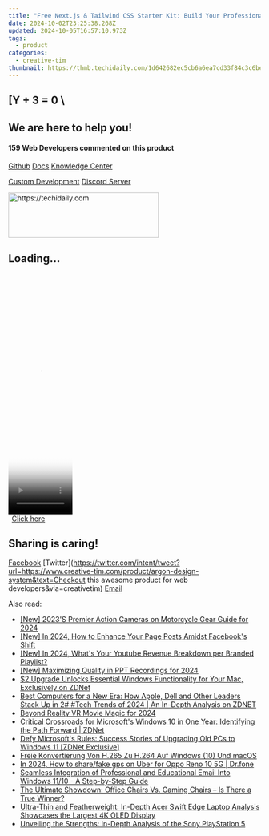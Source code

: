 ```yaml
---
title: "Free Next.js & Tailwind CSS Starter Kit: Build Your Professional Portfolio with Ease"
date: 2024-10-02T23:25:38.268Z
updated: 2024-10-05T16:57:10.973Z
tags:
  - product
categories:
  - creative-tim
thumbnail: https://thmb.techidaily.com/1d642682ec5cb6a6ea7cd33f84c3c6bed241d468dfb7fb68a3c7508632db1da6.jpg
---
```


## \[Y + 3 = 0 \

## We are here to help you!

#### 159 Web Developers commented on this product

[Github](https://github.com/creativetimofficial/argon-design-system) [Docs](https://tools.techidaily.com/creative-tim/products/) [Knowledge Center](https://tools.techidaily.com/creative-tim/products/) 

[Custom Development](https://tools.techidaily.com/creative-tim/products/) [Discord Server](https://discord.com/invite/FhCJCaHdQa) 

<!-- affiliate ads begin -->
<a href="https://laganoo.pxf.io/c/5597632/1528681/16446" target="_top" id="1528681">
  <img src="//a.impactradius-go.com/display-ad/16446-1528681" border="0" alt="https://techidaily.com" width="300" height="90"/>
</a>
<img height="0" width="0" src="https://laganoo.pxf.io/i/5597632/1528681/16446" style="position:absolute;visibility:hidden;" border="0" />
<!-- affiliate ads end -->

## Loading...

<!-- affiliate ads begin -->
<span id="1977020">
					<video width="128" height="480" style="cursor:pointer"
           poster="//a.impactradius-go.com/display-clicktoplayimage/1977020.png"
           onclick="if(!this.playClicked){this.play();this.setAttribute('controls',true);this.playClicked=true;}">
	   <source src="//a.impactradius-go.com/display-ad/22993-1977020">
	   <img src="//a.impactradius-go.com/display-clicktoplayimage/1977020.png" style="border: none; height: 100%; width: 100%; object-fit: contain">
	</video>
	<div style="width:80px;text-align:center"><a href="javascript:window.open(decodeURIComponent('https%3A%2F%2Fhomestyler.sjv.io%2Fc%2F5597632%2F1977020%2F22993'), '_blank');void(0);">Click here</a></div>
</span>
<img height="0" width="0" src="https://imp.pxf.io/i/5597632/1977020/22993" style="position:absolute;visibility:hidden;" border="0" />
<!-- affiliate ads end -->

## Sharing is caring!

[Facebook](https://www.facebook.com/sharer/sharer.php?u=https://www.creative-tim.com/product/argon-design-system?src=sdkpreparse) [Twitter](https://twitter.com/intent/tweet?url=https://www.creative-tim.com/product/argon-design-system&text=Checkout this awesome product for web developers&via=creativetim) [Email](https://tools.techidaily.com/creative-tim/products/)

<ins class="adsbygoogle"
     style="display:block"
     data-ad-format="autorelaxed"
     data-ad-client="ca-pub-7571918770474297"
     data-ad-slot="1223367746"></ins>

<ins class="adsbygoogle"
     style="display:block"
     data-ad-client="ca-pub-7571918770474297"
     data-ad-slot="8358498916"
     data-ad-format="auto"
     data-full-width-responsive="true"></ins>

<span class="atpl-alsoreadstyle">Also read:</span>
<div><ul>
<li><a href="https://fox-helps.techidaily.com/new-2023s-premier-action-cameras-on-motorcycle-gear-guide-for-2024/"><u>[New] 2023'S Premier Action Cameras on Motorcycle Gear Guide for 2024</u></a></li>
<li><a href="https://facebook-clips.techidaily.com/new-in-2024-how-to-enhance-your-page-posts-amidst-facebooks-shift/"><u>[New] In 2024, How to Enhance Your Page Posts Amidst Facebook's Shift</u></a></li>
<li><a href="https://youtube-tips.techidaily.com/n-2024-whats-your-youtube-revenue-breakdown-per-branded-playlist/"><u>[New] In 2024, What's Your Youtube Revenue Breakdown per Branded Playlist?</u></a></li>
<li><a href="https://desktop-recording.techidaily.com/new-maximizing-quality-in-ppt-recordings-for-2024/"><u>[New] Maximizing Quality in PPT Recordings for 2024</u></a></li>
<li><a href="https://win-manuals.techidaily.com/2-upgrade-unlocks-essential-windows-functionality-for-your-mac-exclusively-on-zdnet/"><u>$2 Upgrade Unlocks Essential Windows Functionality for Your Mac, Exclusively on ZDNet</u></a></li>
<li><a href="https://win-manuals.techidaily.com/best-computers-for-a-new-era-how-apple-dell-and-other-leaders-stack-up-in-2-tech-trends-of-2024-an-in-depth-analysis-on-zdnet/"><u>Best Computers for a New Era: How Apple, Dell and Other Leaders Stack Up in 2# #Tech Trends of 2024 | An In-Depth Analysis on ZDNET</u></a></li>
<li><a href="https://extra-tips.techidaily.com/beyond-reality-vr-movie-magic-for-2024/"><u>Beyond Reality VR Movie Magic for 2024</u></a></li>
<li><a href="https://win-manuals.techidaily.com/critical-crossroads-for-microsofts-windows-10-in-one-year-identifying-the-path-forward-zdnet/"><u>Critical Crossroads for Microsoft's Windows 10 in One Year: Identifying the Path Forward | ZDNet</u></a></li>
<li><a href="https://win-manuals.techidaily.com/defy-microsofts-rules-success-stories-of-upgrading-old-pcs-to-windows-11-zdnet-exclusive/"><u>Defy Microsoft's Rules: Success Stories of Upgrading Old PCs to Windows 11 [ZDNet Exclusive]</u></a></li>
<li><a href="https://techtrends.techidaily.com/freie-konvertierung-von-h265-zu-h264-auf-windows-10-und-macos/"><u>Freie Konvertierung Von H.265 Zu H.264 Auf Windows (10) Und macOS</u></a></li>
<li><a href="https://review-topics.techidaily.com/in-2024-how-to-sharefake-gps-on-uber-for-oppo-reno-10-5g-drfone-by-drfone-virtual-android/"><u>In 2024, How to share/fake gps on Uber for Oppo Reno 10 5G | Dr.fone</u></a></li>
<li><a href="https://win-manuals.techidaily.com/seamless-integration-of-professional-and-educational-email-into-windows-1110-a-step-by-step-guide/"><u>Seamless Integration of Professional and Educational Email Into Windows 11/10 - A Step-by-Step Guide</u></a></li>
<li><a href="https://win-manuals.techidaily.com/the-ultimate-showdown-office-chairs-vs-gaming-chairs-is-there-a-true-winner/"><u>The Ultimate Showdown: Office Chairs Vs. Gaming Chairs – Is There a True Winner?</u></a></li>
<li><a href="https://win-manuals.techidaily.com/ultra-thin-and-featherweight-in-depth-acer-swift-edge-laptop-analysis-showcases-the-largest-4k-oled-display/"><u>Ultra-Thin and Featherweight: In-Depth Acer Swift Edge Laptop Analysis Showcases the Largest 4K OLED Display</u></a></li>
<li><a href="https://buynow-tips.techidaily.com/unveiling-the-strengths-in-depth-analysis-of-the-sony-playstation-5/"><u>Unveiling the Strengths: In-Depth Analysis of the Sony PlayStation 5</u></a></li>
</ul></div>

